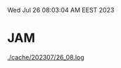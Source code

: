 Wed Jul 26 08:03:04 AM EEST 2023
# JAM
<a href='./cache/202307/26_08.log'>./cache/202307/26_08.log</a>
